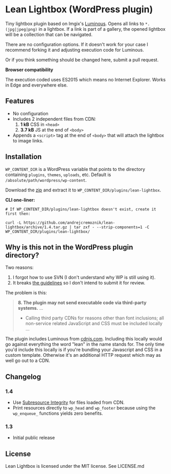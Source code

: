 # Lean Lightbox (WordPress plugin)

Tiny lightbox plugin based on Imgix's [Luminous](https://github.com/imgix/luminous). Opens all links to `*.(jpg|jpeg|png)` in a lightbox. If a link is part of a gallery, the opened lightbox will be a collection that can be navigated.

There are no configuration options. If it doesn't work for your case I recommend forking it and adjusting execution code for Luminous.

Or if you think something should be changed here, submit a pull request.

**Browser compatibility**

The execution coded uses ES2015 which means no Internet Explorer. Works in Edge and everywhere else.


## Features

* No configuration
* Includes 2 independent files from CDN:
  1. **1 kB** CSS in `<head>`
  2. **3.7 kB** JS at the end of `<body>`
* Appends a `<script>` tag at the end of `<body>` that will attach the lightbox to image links.


## Installation

`WP_CONTENT_DIR` is a WordPress variable that points to the directory containing `plugins`, `themes`, `uploads`, etc. Default is `/absolute/path/wordpress/wp-content`.

Download the [zip](https://github.com/andrejcremoznik/lean-lightbox/archive/1.4.zip) and extract it to `WP_CONTENT_DIR/plugins/lean-lightbox`.

**CLI one-liner:**

```
# If WP_CONTENT_DIR/plugins/lean-lightbox doesn't exist, create it first then:

curl -L https://github.com/andrejcremoznik/lean-lightbox/archive/1.4.tar.gz | tar zxf - --strip-components=1 -C WP_CONTENT_DIR/plugins/lean-lightbox/
```


## Why is this not in the WordPress plugin directory?

Two reasons:

1. I forgot how to use SVN (I don't understand why WP is still using it).
2. It breaks [the guidelines](https://developer.wordpress.org/plugins/wordpress-org/detailed-plugin-guidelines/#8-the-plugin-may-not-send-executable-code-via-third-party-systems) so I don't intend to submit it for review.

The problem is this:

> **8. The plugin may not send executable code via third-party systems.**
> ...
> * Calling third party CDNs for reasons other than font inclusions; all non-service related JavaScript and CSS must be included locally
> ...

The plugin includes Luminous from [cdnjs.com](https://cdnjs.com/libraries/luminous-lightbox). Including this locally would go against everything the word "lean" in the name stands for. The only time you'd include this locally is if you're bundling your Javascript and CSS in a custom template. Otherwise it's an additional HTTP request which may as well go out to a CDN.


## Changelog

### 1.4

* Use [Subresource Integrity](https://developer.mozilla.org/en-US/docs/Web/Security/Subresource_Integrity) for files loaded from CDN.
* Print resources directly to `wp_head` and `wp_footer` because using the `wp_enqueue_` functions yields zero benefits.

### 1.3

* Initial public release


## License

Lean Lightbox is licensed under the MIT license. See LICENSE.md
